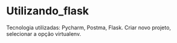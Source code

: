 # Utilizando_flask
Tecnologia utilizadas: Pycharm, Postma, Flask.
Criar novo projeto, selecionar a opção virtualenv.

